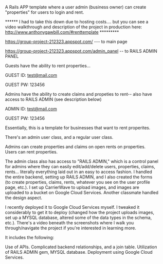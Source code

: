 A Rails APP template where a user admin (business owner) can create "properties" for users to login and rent.


****** I had to take this down due to hosting costs.... but you can see a video walkthrough and description of the project in production here: http://www.anthonygawbill.com/#renttemplate *********


https://group-project-212323.appspot.com/  --- to main page

https://group-project-212323.appspot.com/admin_panel  -- to RAILS ADMIN PANEL

Guests have the ability to rent properties...

GUEST ID: test@mail.com

GUEST PW: 123456

Admins have the ability to create claims and propeties to rent-- also have access to RAILS ADMIN (see description below)

ADMIN ID: test@mail.com

GUEST PW: 123456



Essentially, this is a template for businesses that want to rent properites.

There's an admin user class, and a regular user class. 

Admins can create properties and claims on open rents on properties. Users can rent properties. 

The admin class also has access to "RAILS ADMIN," which is a control panel for admins where they can easily edit/add/delete users, properties, claims, rents... literally everything laid out in an easy to access fashion. I handled the entire backend, setting up RAILS ADMIN, and I also created the forms (to create properties, claims, rents, whatever you see on the user profile page, etc.). I set up CarrierWave to upload images, and images are uploaded to a bucket on Google Cloud Services. Another classmate handled the design aspect. 

I recently deployed it to Google Cloud Services myself. I tweaked it considerably to get it to deploy (changed how the project uploads images, set up a MYSQL database, altered some of the data types in the schema, etc.). There's a video beneath the screenshots where I walk you through/navigate the project if you're interested in learning more.

It includes the following:

Use of APIs.
Complicated backend relationships, and a join table.
Utilization of RAILS ADMIN gem, MYSQL database.
Deployment using Google Cloud Services.
